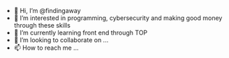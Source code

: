 - 👋 Hi, I’m @findingaway
- 👀 I’m interested in programming, cybersecurity and making good money through these skills
- 🌱 I’m currently learning front end through TOP
- 💞️ I’m looking to collaborate on ...
- 📫 How to reach me ...

<!---
findingaway/findingaway is a ✨ special ✨ repository because its `README.md` (this file) appears on your GitHub profile.
You can click the Preview link to take a look at your changes.
--->
